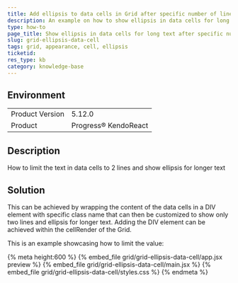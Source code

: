 ```yaml
---
title: Add ellipsis to data cells in Grid after specific number of lines
description: An example on how to show ellipsis in data cells for long text.
type: how-to
page_title: Show ellipsis in data cells for long text after specific number of lines - KendoReact Grid
slug: grid-ellipsis-data-cell
tags: grid, appearance, cell, ellipsis
ticketid: 
res_type: kb
category: knowledge-base
---
```


## Environment
<table>
    <tbody>
	    <tr>
	    	<td>Product Version</td>
	    	<td>5.12.0</td>
	    </tr>
	    <tr>
	    	<td>Product</td>
	    	<td>Progress® KendoReact</td>
	    </tr>
    </tbody>
</table>


## Description
How to limit the text in data cells to 2 lines and show ellipsis for longer text

## Solution
This can be achieved by wrapping the content of the data cells in a DIV element with specific class name that can then be customized to show only two lines and ellipsis for longer text. Adding the DIV element can be achieved within the cellRender of the Grid.

This is an example showcasing how to limit the value:

{% meta height:600 %}
{% embed_file grid/grid-ellipsis-data-cell/app.jsx preview %}
{% embed_file grid/grid-ellipsis-data-cell/main.jsx %}
{% embed_file grid/grid-ellipsis-data-cell/styles.css %}
{% endmeta %}
